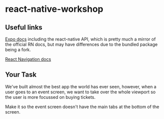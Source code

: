 # react-native-workshop

## Useful links

[Expo docs](https://docs.expo.io/versions/latest/) including the react-native API, which is pretty much a mirror of the official RN docs, but may have differences due to the bundled package being a fork.

[React Navigation docs](https://reactnavigation.org/docs/en/getting-started.html)

## Your Task

We've built almost the best app the world has ever seen, however, when a user goes to an event screen, we want to take over the whole viewport so the user is more focussed on buying tickets.

Make it so the event screen doesn't have the main tabs at the bottom of the screen.
